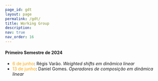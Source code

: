 ```yaml
---
page_id: gdt
layout: page
permalink: /gdt/
title: Working Group
description:
nav: true
nav_order: 16
---
```


<h4>Primeiro Semestre de 2024</h4>
<ul>
  <li><FONT COLOR="ORANGE"> 6 de junho</FONT>: Régis Varão. <i>Weighted shifts em dinâmica linear</i></li>
  <li><FONT COLOR="ORANGE"> 13 de junho</FONT>: Daniel Gomes. <i>Operadores de composição em dinâmica linear</i></li>
</ul>
